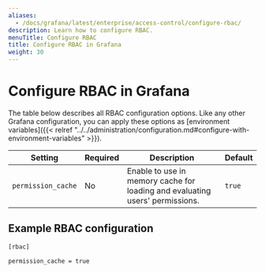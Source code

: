 ```yaml
---
aliases:
  - /docs/grafana/latest/enterprise/access-control/configure-rbac/
description: Learn how to configure RBAC.
menuTitle: Configure RBAC
title: Configure RBAC in Grafana
weight: 30
---
```


# Configure RBAC in Grafana

The table below describes all RBAC configuration options. Like any other Grafana configuration, you can apply these options as [environment variables]({{< relref "../../administration/configuration.md#configure-with-environment-variables" >}}).

| Setting            | Required | Description                                                                  | Default |
| ------------------ | -------- | ---------------------------------------------------------------------------- | ------- |
| `permission_cache` | No       | Enable to use in memory cache for loading and evaluating users' permissions. | `true`  |

## Example RBAC configuration

```bash
[rbac]

permission_cache = true
```
